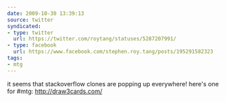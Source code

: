 ```yaml
---
date: 2009-10-30 13:39:13
source: twitter
syndicated:
- type: twitter
  url: https://twitter.com/roytang/statuses/5287207991/
- type: facebook
  url: https://www.facebook.com/stephen.roy.tang/posts/195291582323
tags:
- mtg
---
```


it seems that stackoverflow clones are popping up everywhere! here's one for #mtg: http://draw3cards.com/